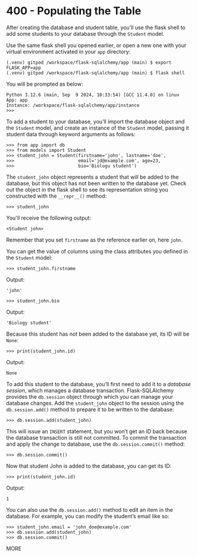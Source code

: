 # 400 - Populating the Table

After creating the database and student table, you’ll use the flask shell to add some students to your database through the ```Student``` model.

Use the same flask shell you opened earlier, or open a new one with your virtual environment activated in your ```app``` directory:

```
(.venv) gitpod /workspace/flask-sqlalchemy/app (main) $ export FLASK_APP=app
(.venv) gitpod /workspace/flask-sqlalchemy/app (main) $ flask shell
```

You will be prompted as below:

```
Python 3.12.6 (main, Sep  9 2024, 10:33:54) [GCC 11.4.0] on linux
App: app
Instance: /workspace/flask-sqlalchemy/app/instance
>>> 
```

To add a student to your database, you’ll import the database object and the ```Student``` model, and create an instance of the ```Student``` model, passing it student data through keyword arguments as follows:

```
>>> from app import db
>>> from models import Student
>>> student_john = Student(firstname='john', lastname='doe',
>>>                        email='jd@example.com', age=23,
>>>                        bio='Biologu student')
```

The ```student_john``` object represents a student that will be added to the database, but this object has not been written to the database yet. Check out the object in the flask shell to see its representation string you constructed with the ```__repr__()``` method:

```
>>> student_john
```

You'll receive the following output:

```
<Student john>
```

Remember that you set ```firstname``` as the reference earlier on, here ```john```.

You can get the value of columns using the class attributes you defined in the ```Student``` model:

```
>>> student_john.firstname
```

Output:

```
'john'
```

```
>>> student_john.bio
```

Output:

```
'Biology student'
```

Because this student has not been added to the database yet, its ID will be ```None```:

```
>>> print(student_john.id)
```

Output:

```
None
```

To add this student to the database, you’ll first need to add it to a *database session*, which manages a database transaction. Flask-SQLAlchemy provides the ```db.session``` object through which you can manage your database changes. Add the ```student_john``` object to the session using the ```db.session.add()``` method to prepare it to be written to the database:

```
>>> db.session.add(student_john)
```

This will issue an ```INSERT``` statement, but you won’t get an ID back because the database transaction is still not committed. To commit the transaction and apply the change to database, use the ```db.session.commit()``` method:

```
>>> db.session.commit()
```

Now that student John is added to the database, you can get its ID:

```
>>> print(student_john.id)
```

Output:

```
1
```

You can also use the ```db.session.add()``` method to edit an item in the database. For example, you can modify the student’s email like so:

```
>>> student_john.email = 'john_doe@example.com'
>>> db.session.add(student_john)
>>> db.session.commit()
```

MORE